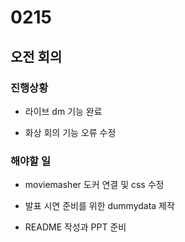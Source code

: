 # 0215

## 오전 회의

### 진행상황

- 라이브 dm 기능 완료 

- 화상 회의 기능 오류 수정


### 해야할 일

- moviemasher 도커 연결 및 css 수정

- 발표 시연 준비를 위한 dummydata 제작

- README 작성과 PPT 준비